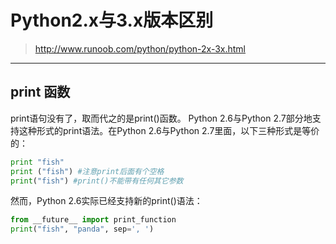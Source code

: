 <!-- py2py3.md --- 
;; 
;; Description: 
;; Author: Hongyi Wu(吴鸿毅)
;; Email: wuhongyi@qq.com 
;; Created: 五 4月 20 23:15:08 2018 (+0800)
;; Last-Updated: 五 4月 20 23:22:06 2018 (+0800)
;;           By: Hongyi Wu(吴鸿毅)
;;     Update #: 1
;; URL: http://wuhongyi.cn -->

# Python2.x与3​​.x版本区别

> http://www.runoob.com/python/python-2x-3x.html

----

## print 函数

print语句没有了，取而代之的是print()函数。 Python 2.6与Python 2.7部分地支持这种形式的print语法。在Python 2.6与Python 2.7里面，以下三种形式是等价的：

```python
print "fish"
print ("fish") #注意print后面有个空格
print("fish") #print()不能带有任何其它参数
```
然而，Python 2.6实际已经支持新的print()语法：

```python
from __future__ import print_function
print("fish", "panda", sep=', ')
```


<!-- py2py3.md ends here -->
